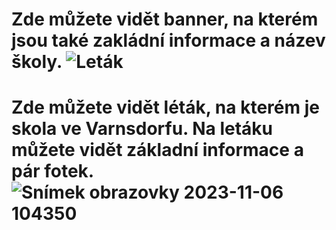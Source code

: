 # Zde můžete vidět banner, na kterém jsou také zakládní informace a název školy. ![Leták](https://github.com/JosefRosa/MUL/assets/76937639/41b835b6-0e97-469f-af94-d893149949c8)
# Zde můžete vidět léták, na kterém je skola ve Varnsdorfu. Na letáku můžete vidět základní informace a pár fotek. ![Snímek obrazovky 2023-11-06 104350](https://github.com/JosefRosa/MUL/assets/76937639/b3473d59-724a-4530-bbcf-bdef406d2171)
